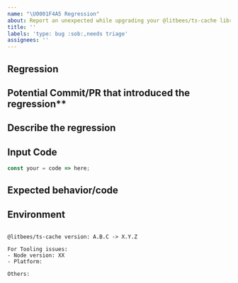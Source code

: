 ```yaml
---
name: "\U0001F4A5 Regression"
about: Report an unexpected while upgrading your @litbees/ts-cache library!
title: ''
labels: 'type: bug :sob:,needs triage'
assignees: ''
---
```


## Regression

## Potential Commit/PR that introduced the regression\*\*

<!-- If you have time to investigate, what PR/date introduced this issue. -->

## Describe the regression

<!-- A clear and concise description of what the regression is. -->

## Input Code

<!--- If you have link to our REPL or a standalone repo please link that! -->

```ts
const your = code => here;
```

## Expected behavior/code

<!-- A clear and concise description of what you expected to happen (or code). -->

## Environment

<pre><code>
@litbees/ts-cache version: A.B.C -> X.Y.Z

For Tooling issues:
- Node version: XX  <!-- run `node --version` -->
- Platform:  <!-- Mac, Linux, Windows -->

Others:
<!-- Anything else relevant?  Operating system version, IDE, package manager, ... -->
</code></pre>
